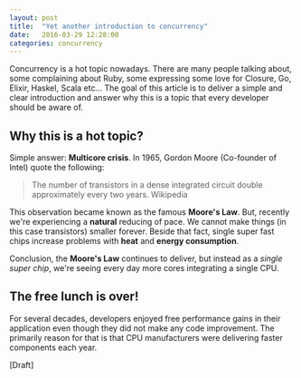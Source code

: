 ```yaml
---
layout: post
title:  "Yet another introduction to concurrency"
date:   2016-03-29 12:28:00
categories: concurrency
---
```



Concurrency is a hot topic nowadays. There are many people talking about, some
complaining about Ruby, some expressing some love for Closure, Go, Elixir,
Haskel, Scala etc… The goal of this article is to deliver a simple and clear
introduction and answer why this is a topic that every developer should be
aware of.

## Why this is a hot topic?

Simple answer: __Multicore crisis__. In 1965, Gordon Moore (Co-founder of
Intel) quote the following:

> The number of transistors in a dense integrated circuit double approximately
> every two years. Wikipedia

This observation became known as the famous __Moore's Law__. But, recently we're
experiencing a __natural__ reducing of pace. We cannot make  things (in
this case transistors) smaller forever. Beside that fact, single super fast chips
increase problems with __heat__ and __energy consumption__.

Conclusion, the __Moore's Law__ continues to deliver, but instead as a _single
super chip_, we're seeing every day more cores integrating a single CPU.

## The free lunch is over!

For several decades, developers enjoyed free performance gains in their
application even though they did not make any code improvement. The primarily
reason for that is that CPU manufacturers were delivering faster components
each year.

[Draft]
